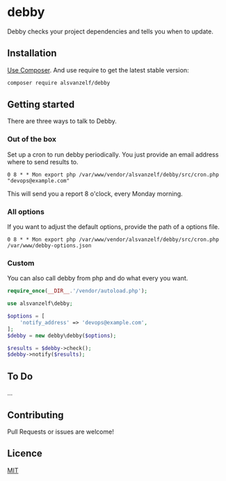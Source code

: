 # debby

Debby checks your project dependencies and tells you when to update.


## Installation

[Use Composer](http://getcomposer.org/). And use require to get the latest stable version:

``` sh
composer require alsvanzelf/debby
```


## Getting started

There are three ways to talk to Debby.

### Out of the box

Set up a cron to run debby periodically.
You just provide an email address where to send results to.

`0 8 * * Mon export php /var/www/vendor/alsvanzelf/debby/src/cron.php "devops@example.com"`

This will send you a report 8 o'clock, every Monday morning.

### All options

If you want to adjust the default options, provide the path of a options file.

`0 8 * * Mon export php /var/www/vendor/alsvanzelf/debby/src/cron.php /var/www/debby-options.json`

### Custom

You can also call debby from php and do what every you want.

``` php
require_once(__DIR__.'/vendor/autoload.php');

use alsvanzelf\debby;

$options = [
	'notify_address' => 'devops@example.com',
];
$debby = new debby\debby($options);

$results = $debby->check();
$debby->notify($results);
```


## To Do

...


## Contributing

Pull Requests or issues are welcome!


## Licence

[MIT](/LICENSE)
